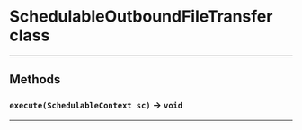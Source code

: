 # SchedulableOutboundFileTransfer class
---
## Methods
### `execute(SchedulableContext sc)` → `void`
---
